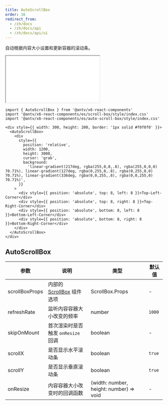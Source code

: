 ```yaml
---
title: AutoScrollBox
order: 16
redirect_from:
  - /zh/docs
  - /zh/docs/api
  - /zh/docs/api/ui
---
```


自动根据内容大小设置和更新容器的滚动条。

<iframe src="/demos/api/ui/auto-scrollbox/basic"></iframe>

```tsx
import { AutoScrollBox } from '@antv/x6-react-components'
import '@antv/x6-react-components/es/scroll-box/style/index.css'
import '@antv/x6-react-components/es/auto-scroll-box/style/index.css'

<div style={{ width: 300, height: 200, border: '1px solid #f0f0f0' }}>
  <AutoScrollBox>
    <div
      style={{
        position: 'relative',
        width: 1200,
        height: 3000,
        cursor: 'grab',
        background:
          'linear-gradient(217deg, rgba(255,0,0,.8), rgba(255,0,0,0) 70.71%), linear-gradient(127deg, rgba(0,255,0,.8), rgba(0,255,0,0) 70.71%), linear-gradient(336deg, rgba(0,0,255,.8), rgba(0,0,255,0) 70.71%)',
      }}
    >
      <div style={{ position: 'absolute', top: 8, left: 8 }}>Top-Left-Corner</div>
      <div style={{ position: 'absolute', top: 8, right: 8 }}>Top-Right-Corner</div>
      <div style={{ position: 'absolute', bottom: 8, left: 8 }}>Bottom-Left-Corner</div>
      <div style={{ position: 'absolute', bottom: 8, right: 8 }}>Bottom-Right-Corner</div>
    </div>
  </AutoScrollBox>
</div>
```

## AutoScrollBox

| 参数           | 说明                                     | 类型                                    | 默认值 |
|----------------|----------------------------------------|-----------------------------------------|--------|
| scrollBoxProps | 内部的 [ScrollBox](./scrollbox) 组件选项 | ScrollBox.Props                         | -      |
| refreshRate    | 监听内容容器大小改变的频率               | number                                  | `1000` |
| skipOnMount    | 首次渲染时是否触发 `onResize` 回调       | boolean                                 | -      |
| scrollX        | 是否显示水平滚动条                       | boolean                                 | `true` |
| scrollY        | 是否显示垂直滚动条                       | boolean                                 | `true` |
| onResize       | 内容容器大小改变时的回调函数             | (width: number, height: number) => void | -      |

